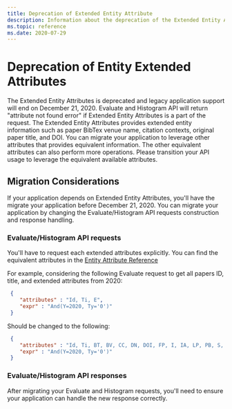 ```yaml
---
title: Deprecation of Extended Entity Attribute
description: Information about the deprecation of the Extended Entity Attribute and guidance for migration
ms.topic: reference
ms.date: 2020-07-29
---
```


# Deprecation of Entity Extended Attributes

The Extended Entity Attributes is deprecated and legacy application support will end on December 21, 2020. Evaluate and Histogram API will return "attribute not found error" if Extended Entity Attributes is a part of the request. The Extended Entity Attributes provides extended entity information such as paper BibTex venue name, citation contexts, original paper title, and DOI. You can migrate your application to leverage other attributes that provides equivalent information. The other equivalent attributes can also perform more operations. Please transition your API usage to leverage the equivalent available attributes.

## Migration Considerations

If your application depends on Extended Entity Attributes, you'll have the migrate your application before December 21, 2020. You can migrate your application by changing the Evaluate/Histogram API requests construction and response handling.

### Evaluate/Histogram API requests

You'll have to request each extended attributes explicitly. You can find the equivalent attributes in the [Entity Attribute Reference](./reference-entity-attributes.md)

For example, considering the following Evaluate request to get all papers ID, title, and extended attributes from 2020:

```JSON
 {
    "attributes" : "Id, Ti, E",
    "expr" : "And(Y=2020, Ty='0')"
 }
```

Should be changed to the following:

```JSON
 {
    "attributes" : "Id, Ti, BT, BV, CC, DN, DOI, FP, I, IA, LP, PB, S, V, VFN, VSN",
    "expr" : "And(Y=2020, Ty='0')"
 }
```

### Evaluate/Histogram API responses

After migrating your Evaluate and Histogram requests, you'll need to ensure your application can handle the new response correctly.
